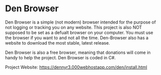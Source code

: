 # Den Browser

Den Browser is a simple (not modern) browser intended for the purpose of not logging or tracking you on any website. This project is also NOT supposed to be set as a defualt browser on your computer. You must use the browser if you want to and not all the time. Den-Browser also has a website to download the most stable, latest release. 

Den Browser is also a free browser, meaning that donations will come in handy to help the project. Den Browser is coded in C#.



Project Website: 
https://dennyr3.000webhostapp.com/den/install.html


